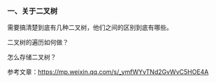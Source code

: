 ### 一、关于二叉树
需要搞清楚到底有几种二叉树，他们之间的区别到底有哪些。

二叉树的遍历如何做？

怎么存储二叉树？

参考文章：https://mp.weixin.qq.com/s/_ymfWYvTNd2GvWvC5HOE4A